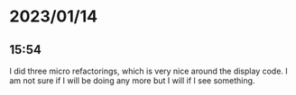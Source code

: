 # 2023/01/14

## 15:54

I did three micro refactorings, which is very nice around the display code. I
am not sure if I will be doing any more but I will if I see something.